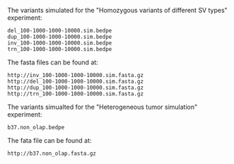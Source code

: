 The variants simulated for the "Homozygous variants of different SV types"
experiment:

	del_100-1000-1000-10000.sim.bedpe
	dup_100-1000-1000-10000.sim.bedpe
	inv_100-1000-1000-10000.sim.bedpe
	trn_100-1000-1000-10000.sim.bedpe

The fasta files can be found at:

	http://inv_100-1000-1000-10000.sim.fasta.gz
	http://del_100-1000-1000-10000.sim.fasta.gz
	http://dup_100-1000-1000-10000.sim.fasta.gz
	http://trn_100-1000-1000-10000.sim.fasta.gz

The variants simualted for the "Heterogeneous tumor simulation" experiment:

	b37.non_olap.bedpe

The fata file can be found at:

	http://b37.non_olap.fasta.gz	
